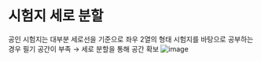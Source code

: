 # 시험지 세로 분할
공인 시험지는 대부분 세로선을 기준으로 좌우 2열의 형태
시험지를 바탕으로 공부하는 경우 필기 공간이 부족 → 세로 분할을 통해 공간 확보
![image](https://github.com/Garlic-Ryu/School/assets/112372749/8c8e8317-e706-48f6-b913-5d7a0a5921c2)


